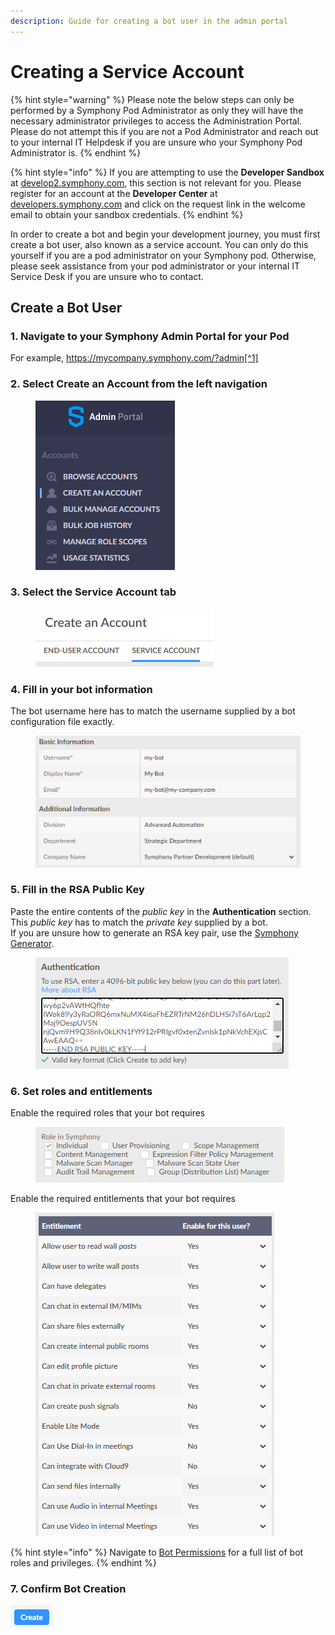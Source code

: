 ```yaml
---
description: Guide for creating a bot user in the admin portal
---
```


# Creating a Service Account

{% hint style="warning" %}
Please note the below steps can only be performed by a Symphony Pod Administrator as only they will have the necessary administrator privileges to access the Administration Portal. Please do not attempt this if you are not a Pod Administrator and reach out to your internal IT Helpdesk if you are unsure who your Symphony Pod Administrator is.
{% endhint %}

{% hint style="info" %}
If you are attempting to use the **Developer Sandbox** at [develop2.symphony.com](https://develop2.symphony.com), this section is not relevant for you. Please register for an account at the **Developer Center** at [developers.symphony.com](https://developers.symphony.com) and click on the request link in the welcome email to obtain your sandbox credentials.
{% endhint %}

In order to create a bot and begin your development journey, you must first create a bot user, also known as a service account. You can only do this yourself if you are a pod administrator on your Symphony pod. Otherwise, please seek assistance from your pod administrator or your internal IT Service Desk if you are unsure who to contact.

## Create a Bot User

### 1. Navigate to your Symphony Admin Portal for your Pod

For example, https://mycompany.symphony.com/?admin[^1]

### 2. Select Create an Account from the left navigation

<div align="left">

<figure><img src="../../.gitbook/assets/image (58).png" alt=""><figcaption></figcaption></figure>

</div>

### 3. Select the Service Account tab

<div align="left">

<figure><img src="../../.gitbook/assets/image (21).png" alt=""><figcaption></figcaption></figure>

</div>

### 4. Fill in your bot information

The bot username here has to match the username supplied by a bot configuration file exactly.

<div align="left">

<figure><img src="../../.gitbook/assets/image (55).png" alt=""><figcaption></figcaption></figure>

</div>

### 5. Fill in the RSA Public Key

Paste the entire contents of the _public key_ in the **Authentication** section.\
This _public key_ has to match the _private key_ supplied by a bot.\
If you are unsure how to generate an RSA key pair, use the [Symphony Generator](../../dev-tools/generator.md).

<div align="left">

<figure><img src="../../.gitbook/assets/image (7).png" alt=""><figcaption></figcaption></figure>

</div>

### 6. Set roles and entitlements

Enable the required roles that your bot requires

<div align="left" data-full-width="false">

<figure><img src="../../.gitbook/assets/image (59).png" alt=""><figcaption></figcaption></figure>

</div>

Enable the required entitlements that your bot requires

<div align="left">

<figure><img src="../../.gitbook/assets/image (11).png" alt=""><figcaption></figcaption></figure>

</div>

{% hint style="info" %}
Navigate to [Bot Permissions](../overview-of-rest-api/bot-permissions.md) for a full list of bot roles and privileges.
{% endhint %}

### 7. Confirm Bot Creation

![](<../../.gitbook/assets/image (64).png>)

[^1]: This is an example address. Your company's pod might be located on a custom domain, in which case simply append **/?admin** behind your pod address to access the Admin Console.
